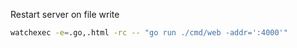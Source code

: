 Restart server on file write
```bash
watchexec -e=.go,.html -rc -- "go run ./cmd/web -addr=':4000'"
```

